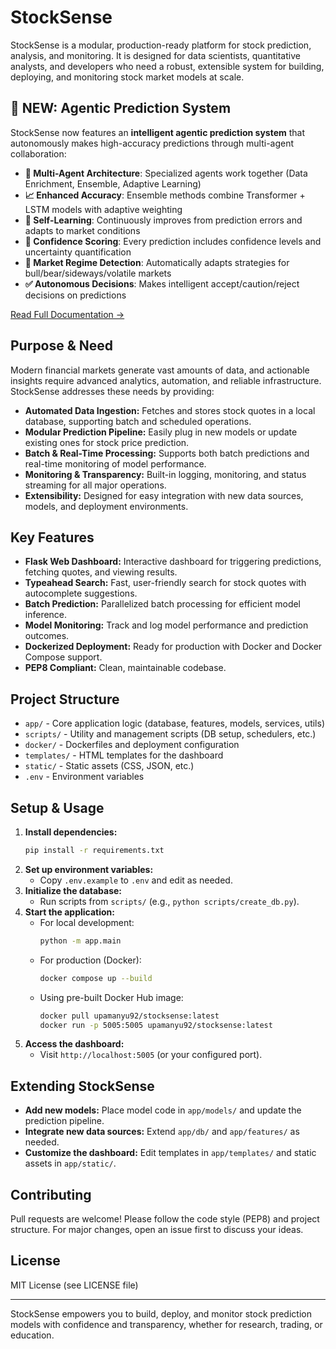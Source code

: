 # StockSense

StockSense is a modular, production-ready platform for stock prediction, analysis, and monitoring. It is designed for data scientists, quantitative analysts, and developers who need a robust, extensible system for building, deploying, and monitoring stock market models at scale.

## 🚀 NEW: Agentic Prediction System

StockSense now features an **intelligent agentic prediction system** that autonomously makes high-accuracy predictions through multi-agent collaboration:

- **🤖 Multi-Agent Architecture**: Specialized agents work together (Data Enrichment, Ensemble, Adaptive Learning)
- **📈 Enhanced Accuracy**: Ensemble methods combine Transformer + LSTM models with adaptive weighting
- **🧠 Self-Learning**: Continuously improves from prediction errors and adapts to market conditions
- **🎯 Confidence Scoring**: Every prediction includes confidence levels and uncertainty quantification
- **🔄 Market Regime Detection**: Automatically adapts strategies for bull/bear/sideways/volatile markets
- **✅ Autonomous Decisions**: Makes intelligent accept/caution/reject decisions on predictions

[Read Full Documentation →](docs/AGENTIC_SYSTEM.md)

## Purpose & Need

Modern financial markets generate vast amounts of data, and actionable insights require advanced analytics, automation, and reliable infrastructure. StockSense addresses these needs by providing:

- **Automated Data Ingestion:** Fetches and stores stock quotes in a local database, supporting batch and scheduled operations.
- **Modular Prediction Pipeline:** Easily plug in new models or update existing ones for stock price prediction.
- **Batch & Real-Time Processing:** Supports both batch predictions and real-time monitoring of model performance.
- **Monitoring & Transparency:** Built-in logging, monitoring, and status streaming for all major operations.
- **Extensibility:** Designed for easy integration with new data sources, models, and deployment environments.

## Key Features
- **Flask Web Dashboard:** Interactive dashboard for triggering predictions, fetching quotes, and viewing results.
- **Typeahead Search:** Fast, user-friendly search for stock quotes with autocomplete suggestions.
- **Batch Prediction:** Parallelized batch processing for efficient model inference.
- **Model Monitoring:** Track and log model performance and prediction outcomes.
- **Dockerized Deployment:** Ready for production with Docker and Docker Compose support.
- **PEP8 Compliant:** Clean, maintainable codebase.

## Project Structure
- `app/` - Core application logic (database, features, models, services, utils)
- `scripts/` - Utility and management scripts (DB setup, schedulers, etc.)
- `docker/` - Dockerfiles and deployment configuration
- `templates/` - HTML templates for the dashboard
- `static/` - Static assets (CSS, JSON, etc.)
- `.env` - Environment variables

## Setup & Usage
1. **Install dependencies:**
   ```bash
   pip install -r requirements.txt
   ```
2. **Set up environment variables:**
   - Copy `.env.example` to `.env` and edit as needed.
3. **Initialize the database:**
   - Run scripts from `scripts/` (e.g., `python scripts/create_db.py`).
4. **Start the application:**
   - For local development:
     ```bash
     python -m app.main
     ```
   - For production (Docker):
     ```bash
     docker compose up --build
     ```
   - Using pre-built Docker Hub image:
     ```bash
     docker pull upamanyu92/stocksense:latest
     docker run -p 5005:5005 upamanyu92/stocksense:latest
     ```
5. **Access the dashboard:**
   - Visit `http://localhost:5005` (or your configured port).

## Extending StockSense
- **Add new models:** Place model code in `app/models/` and update the prediction pipeline.
- **Integrate new data sources:** Extend `app/db/` and `app/features/` as needed.
- **Customize the dashboard:** Edit templates in `app/templates/` and static assets in `app/static/`.

## Contributing
Pull requests are welcome! Please follow the code style (PEP8) and project structure. For major changes, open an issue first to discuss your ideas.

## License
MIT License (see LICENSE file)

---

StockSense empowers you to build, deploy, and monitor stock prediction models with confidence and transparency, whether for research, trading, or education.
